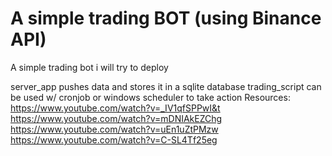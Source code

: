# A simple trading BOT (using Binance API)


A simple trading bot i will try to deploy

server_app pushes data and stores it in a sqlite database
trading_script can be used w/ cronjob or windows scheduler to take action
Resources: 
    https://www.youtube.com/watch?v=_IV1qfSPPwI&t
    https://www.youtube.com/watch?v=mDNIAkEZChg
    https://www.youtube.com/watch?v=uEn1uZtPMzw
    https://www.youtube.com/watch?v=C-SL4Tf25eg
